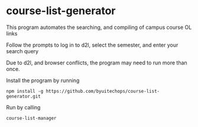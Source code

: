 # course-list-generator

This program automates the searching, and compiling of campus course OL links

Follow the prompts to log in to d2l, select the semester, and enter your search query

Due to d2l, and browser conflicts, the program may need to run more than once.

Install the program by running 
```
npm install -g https://github.com/byuitechops/course-list-generator.git
``` 
Run by calling 
```
course-list-manager
```
